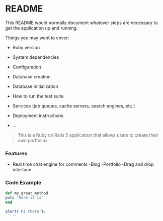# README

This README would normally document whatever steps are necessary to get the
application up and running.

Things you may want to cover:

* Ruby version

* System dependencies

* Configuration

* Database creation

* Database initialization

* How to run the test suite

* Services (job queues, cache servers, search engines, etc.)

* Deployment instructions

* ...

> This is a Ruby on Rails 5 application that allows users to create their own portfolios.

### Features
- Real time chat engine for comments
-Blog
-Portfolio
-Drag and drop interface

### Code Example

```ruby
def my_great_method
puts "here it is"
end
```
```javascript
alert('Hi there');
```''

